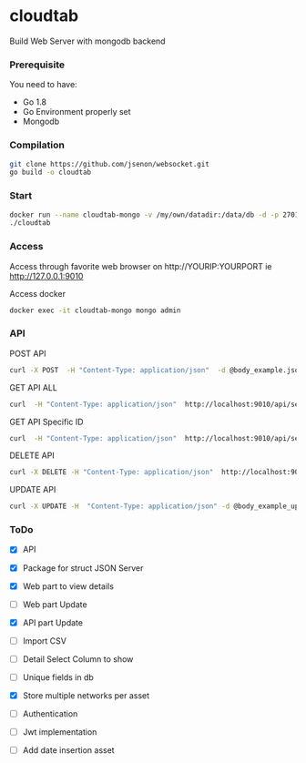 # cloudtab

Build Web Server with mongodb backend

### Prerequisite

You need to have:

* Go 1.8
* Go Environment properly set
* Mongodb

### Compilation

```sh
git clone https://github.com/jsenon/websocket.git
go build -o cloudtab
```

### Start

```sh
docker run --name cloudtab-mongo -v /my/own/datadir:/data/db -d -p 27017:27017 mongo:latest
./cloudtab 
```

### Access

Access through favorite web browser on http://YOURIP:YOURPORT ie http://127.0.0.1:9010

Access docker
```sh
docker exec -it cloudtab-mongo mongo admin
```

### API

POST API
```sh
curl -X POST  -H "Content-Type: application/json"  -d @body_example.jsonhttp://localhost:9010/api/servers
```
GET API ALL
```sh
curl  -H "Content-Type: application/json"  http://localhost:9010/api/servers
```

GET API Specific ID
```sh
curl  -H "Content-Type: application/json"  http://localhost:9010/api/servers/YOURID
```

DELETE API 
```sh
curl -X DELETE -H "Content-Type: application/json"  http://localhost:9010/api/servers/YOURID
```
UPDATE API 
```sh
curl -X UPDATE -H  "Content-Type: application/json" -d @body_example_update.json http://localhost:9010/api/servers/YOURID
```




### ToDo

- [x] API
- [x] Package for struct JSON Server
- [x] Web part to view details
- [ ] Web part Update
- [x] API part Update
- [ ] Import CSV
- [ ] Detail Select Column to show
- [ ] Unique fields in db
- [x] Store multiple networks per asset
- [ ] Authentication
- [ ] Jwt implementation
- [ ] Add date insertion asset





